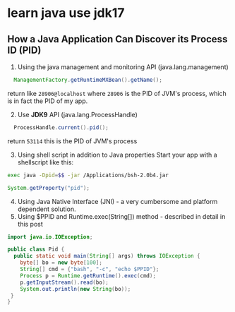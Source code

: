 # learn java use jdk17 



## How a Java Application Can Discover its Process ID (PID)

1. Using the java management and monitoring API (java.lang.management)
```java
  ManagementFactory.getRuntimeMXBean().getName();
```
return like `28906@localhost` where `28906` is the PID of JVM's process, which is in fact the PID of my app.

2. Use <b>JDK9</b> API (java.lang.ProcessHandle)
```java
  ProcessHandle.current().pid();
```

return `53114` this is the PID of JVM's process

3. Using shell script in addition to Java properties Start your app with a shellscript like this:
```sh
exec java -Dpid=$$ -jar /Applications/bsh-2.0b4.jar
```
```java
System.getProperty("pid");
```
4. Using Java Native Interface (JNI) - a very cumbersome and platform dependent solution. 
5. Using $PPID and Runtime.exec(String[]) method - described in detail in this post
```java
import java.io.IOException;

public class Pid {
  public static void main(String[] args) throws IOException {
    byte[] bo = new byte[100];
    String[] cmd = {"bash", "-c", "echo $PPID"};
    Process p = Runtime.getRuntime().exec(cmd);
    p.getInputStream().read(bo);
    System.out.println(new String(bo));
 }
}
```
